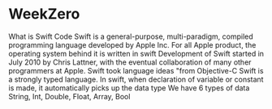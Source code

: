 # WeekZero
What is Swift Code
Swift is a general-purpose, multi-paradigm, compiled programming language developed by Apple Inc.
For all Apple product, the operating system behind it is written in swift
Development of Swift started in July 2010 by Chris Lattner, with the eventual collaboration of many other programmers at Apple. Swift took language ideas "from Objective-C
Swift is a strongly typed language.
In swift, when declaration of variable or constant is made, it automatically picks up the data type
We have 6 types of data
String, Int, Double, Float, Array, Bool
